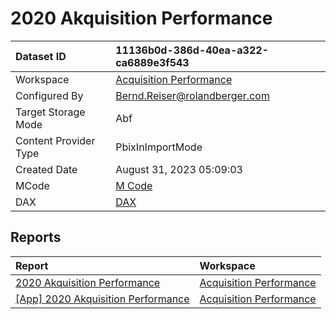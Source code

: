 



# 2020 Akquisition Performance

|Dataset ID|11136b0d-386d-40ea-a322-ca6889e3f543|
| :--- | :--- |
|Workspace|[Acquisition Performance](../Workspaces/Acquisition-Performance.md)|
|Configured By|Bernd.Reiser@rolandberger.com|
|Target Storage Mode|Abf|
|Content Provider Type|PbixInImportMode|
|Created Date|August 31, 2023 05:09:03|
|MCode|[M Code](./2020-Akquisition-Performance/mcode.md)|
|DAX|[DAX](./2020-Akquisition-Performance/dax.md)|

## Reports

|Report|Workspace|
| :--- | :--- |
|[2020 Akquisition Performance](../Reports/2020-Akquisition-Performance.md)|[Acquisition Performance](../Workspaces/Acquisition-Performance.md)|
|[[App] 2020 Akquisition Performance](../Reports/[App]-2020-Akquisition-Performance.md)|[Acquisition Performance](../Workspaces/Acquisition-Performance.md)|
